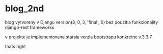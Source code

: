 # blog_2nd
blog vytvoreny v Djangu version(3, 0, 3, 'final', 0) bez pouzitia funkcionality django-rest frameworku

v projekte je implementovana starsia verzia bootstrapu konkretne v.3.3.7 

thats right
